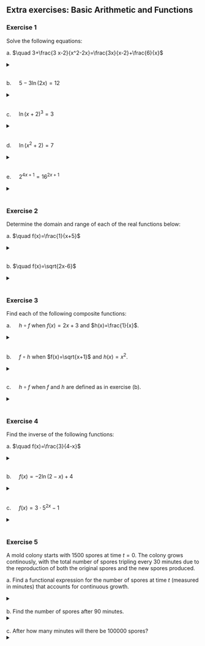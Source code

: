 ## Extra exercises: Basic Arithmetic and Functions

### Exercise 1

Solve the following equations:

a. $\quad 3+\frac{3 x-2}{x^2-2x}=\frac{3x}{x-2}+\frac{6}{x}$

<details>
  <br>
  <summary></summary>
$x=\frac{10}{9}$

</details>
<br>

b. $\quad 5-3 \ln(2x)=12$

<details>
  <br>
  <summary></summary>
  
$x=\frac{e^{\frac{-7}{3}}}{2}$

</details>
<br>

c. $\quad \ln(x+2)^3=3$

<details>
  <br>
  
  <summary> </summary>
  
$x=e-2$

</details>
<br>

d. $\quad \ln(x^2+2)=7$

<details>
  
  <br>
  <summary> </summary>
  
$x=\pm \sqrt{e^7-2}$

</details>
<br>

e. $\quad 2^{4x+1}=16^{2x+1}$

<details> 
  <br>
  <summary> </summary>
$x=-\frac{3}{4}$

</details>

<br>

### Exercise 2
Determine the domain and range of each of the real functions below:

a. $\quad f(x)=\frac{1}{x+5}$

<details>
  <br> 
  
  <summary> </summary>
  
Domain: $\mathbb{R} \backslash{-5}$; Range: $\mathbb{R} \backslash{0}$

</details> 

<br>

b. $\quad f(x)=\sqrt{2x-6}$

<details>
  <br> 
  
  <summary> </summary>
  
Domain: $\mathbb{R}{\geq 3}$; Range: $\mathbb{R}{\geq 0}$

</details> 

<br>

### Exercise 3

Find each of the following composite functions:

a. $\quad h \circ f$ when $f(x)=2x+3$ and $h(x)=\frac{1}{x}$.

<details> 
  
  <br> 
  
  <summary> </summary>
  
$(h \circ f)(x)=\frac{1}{2x+3}$

</details>

<br>

b. $\quad f \circ h$ when $f(x)=\sqrt{x+1}$ and $h(x)=x^2$.

<details> 
  <br>
  
  <summary> </summary>
  
$(f \circ h)(x)=\sqrt{x^2+1}$

</details>

<br>

c. $\quad h \circ f$ when $f$ and $h$ are defined as in exercise (b).

<details> 
  
  <br>
  
  <summary> </summary>
  
$(h \circ f)(x)=x+1$

</details>

<br>

### Exercise 4

Find the inverse of the following functions:

a. $\quad f(x)=\frac{3}{4-x}$

<details>
  
  <br>
  
  <summary> </summary>
  
$f^{-1}(x)=4-\frac{3}{x}$

</details>

<br>

b. $\quad f(x)=-2\ln(2-x)+4$

<details> 
  
  <br>
  
  <summary> </summary>
  
$f^{-1}(x)=2-e^\left({\frac{4-x}{2}}\right)$

</details>

<br>

c. $\quad f(x)=3 \cdot 5^{2x}-1$

<details>
  
  <br>
  
  <summary> </summary>
  
$f^{-1}(x)=\frac{\log_5\left(\frac{x+1}{3}\right)}{2}$

</details>

<br>

### Exercise 5

A mold colony starts with 1500 spores at time $t=0$.
The colony grows continously, with the total number of spores tripling every 30 minutes due to the reproduction of both the original spores and the new spores produced.

a. Find a functional expression for the number of spores at time $t$ (measured in minutes) that accounts for continuous growth.

<details>
  <br>
  <summary> </summary>
  
$f(t)=1500 \cdot e^\left({\frac{\ln(3)}{30} t}\right)$

</details> 
<br>
b. Find the number of spores after 90 minutes.

<details>
  <br>
  <summary> </summary>
$f(90) = 40500$

</details>
<br>
c. After how many minutes will there be 100000 spores?

<details> <br> <summary> </summary>
$\approx 114.68$ minutes

</details> <br>
